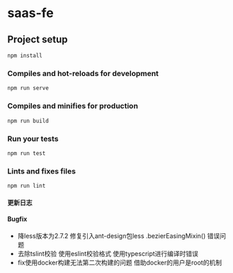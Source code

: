 # saas-fe

## Project setup
```
npm install
```

### Compiles and hot-reloads for development
```
npm run serve
```

### Compiles and minifies for production
```
npm run build
```

### Run your tests
```
npm run test
```

### Lints and fixes files
```
npm run lint
```

#### 更新日志


#### Bugfix
* 降less版本为2.7.2 修复引入ant-design包less .bezierEasingMixin() 错误问题
* 去除tslint校验 使用eslint校验格式 使用typescript进行编译时错误
* fix使用docker构建无法第二次构建的问题 借助docker的用户是root的机制
